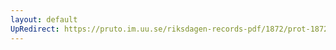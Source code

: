 ```yaml
---
layout: default
UpRedirect: https://pruto.im.uu.se/riksdagen-records-pdf/1872/prot-1872--ak--127/prot-1872--ak--127_002.pdf
---
```

